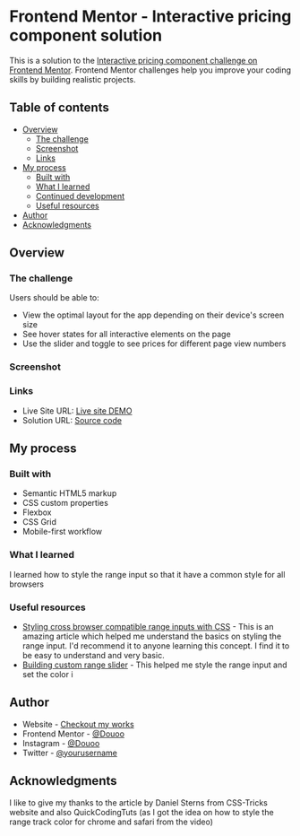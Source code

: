 # Frontend Mentor - Interactive pricing component solution

This is a solution to the [Interactive pricing component challenge on Frontend Mentor](https://www.frontendmentor.io/challenges/interactive-pricing-component-t0m8PIyY8). Frontend Mentor challenges help you improve your coding skills by building realistic projects. 

## Table of contents

- [Overview](#overview)
  - [The challenge](#the-challenge)
  - [Screenshot](#screenshot)
  - [Links](#links)
- [My process](#my-process)
  - [Built with](#built-with)
  - [What I learned](#what-i-learned)
  - [Continued development](#continued-development)
  - [Useful resources](#useful-resources)
- [Author](#author)
- [Acknowledgments](#acknowledgments)


## Overview

### The challenge

Users should be able to:

- View the optimal layout for the app depending on their device's screen size
- See hover states for all interactive elements on the page
- Use the slider and toggle to see prices for different page view numbers

### Screenshot



### Links

- Live Site URL: [Live site DEMO](https://douoo.github.io/frontendmentor_challenges/interactive-pricing-component-main/)
- Solution URL: [Source code](https://github.com/Douoo/frontendmentor_challenges/tree/main/interactive-pricing-component-main)

## My process

### Built with

- Semantic HTML5 markup
- CSS custom properties
- Flexbox
- CSS Grid
- Mobile-first workflow


### What I learned

I learned how to style the range input so that it have a common style for all browsers


### Useful resources

- [Styling cross browser compatible range inputs with CSS](https://css-tricks.com/styling-cross-browser-compatible-range-inputs-css/) - This is an amazing article which helped me understand the basics on styling the range input. I'd recommend it to anyone learning this concept. I find it to be easy to understand and very basic.
- [Building custom range slider](https://www.youtube.com/watch?v=0oePYYXBmm0m) - This helped me style the range input and set the color i

## Author

- Website - [Checkout my works](https://douoo.github.io/frontendmentor_challenges/)
- Frontend Mentor - [@Douoo](https://www.frontendmentor.io/profile/douoo)
- Instagram - [@Douoo](https://www.instagram.com/douooo/)
- Twitter - [@yourusername](https://twitter.com/douoo_b)


## Acknowledgments

I like to give my thanks to the article by Daniel Sterns from CSS-Tricks website and also QuickCodingTuts (as I got the idea on how to style the range track color for chrome and safari from the video)